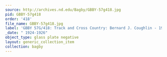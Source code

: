 ```yaml
---
source: http://archives.nd.edu/Bagby/GBBY-57g418.jpg
pid: GBBY-57g418
order: '418'
file_name: GBBY-57g418.jpg
label: 'GBBY 57G/418: Track and Cross Country: Bernard J. Coughlin - 1924-1926'
_date: " 1924-1926"
object_type: glass plate negative
layout: generic_collection_item
collection: bagby
---
```

